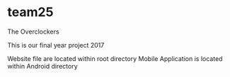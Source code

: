 # team25
The Overclockers

This is our final year project 2017

Website file are located within root directory
Mobile Application is located within Android directory
